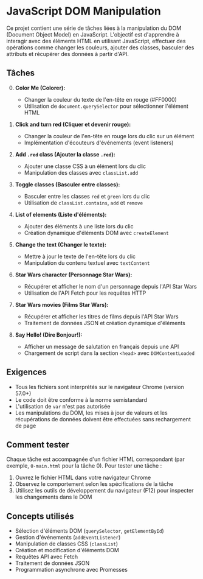 # JavaScript DOM Manipulation

Ce projet contient une série de tâches liées à la manipulation du DOM (Document Object Model) en JavaScript. L'objectif est d'apprendre à interagir avec des éléments HTML en utilisant JavaScript, effectuer des opérations comme changer les couleurs, ajouter des classes, basculer des attributs et récupérer des données à partir d'API.

## Tâches

0. **Color Me (Colorer):** 
   - Changer la couleur du texte de l'en-tête en rouge (#FF0000)
   - Utilisation de `document.querySelector` pour sélectionner l'élément HTML

1. **Click and turn red (Cliquer et devenir rouge):** 
   - Changer la couleur de l'en-tête en rouge lors du clic sur un élément
   - Implémentation d'écouteurs d'événements (event listeners)

2. **Add `.red` class (Ajouter la classe `.red`):** 
   - Ajouter une classe CSS à un élément lors du clic
   - Manipulation des classes avec `classList.add`

3. **Toggle classes (Basculer entre classes):** 
   - Basculer entre les classes `red` et `green` lors du clic
   - Utilisation de `classList.contains`, `add` et `remove`

4. **List of elements (Liste d'éléments):** 
   - Ajouter des éléments à une liste lors du clic
   - Création dynamique d'éléments DOM avec `createElement`

5. **Change the text (Changer le texte):** 
   - Mettre à jour le texte de l'en-tête lors du clic
   - Manipulation du contenu textuel avec `textContent`

6. **Star Wars character (Personnage Star Wars):** 
   - Récupérer et afficher le nom d'un personnage depuis l'API Star Wars
   - Utilisation de l'API Fetch pour les requêtes HTTP

7. **Star Wars movies (Films Star Wars):** 
   - Récupérer et afficher les titres de films depuis l'API Star Wars
   - Traitement de données JSON et création dynamique d'éléments

8. **Say Hello! (Dire Bonjour!):** 
   - Afficher un message de salutation en français depuis une API
   - Chargement de script dans la section `<head>` avec `DOMContentLoaded`

## Exigences

- Tous les fichiers sont interprétés sur le navigateur Chrome (version 57.0+)
- Le code doit être conforme à la norme semistandard
- L'utilisation de `var` n'est pas autorisée
- Les manipulations du DOM, les mises à jour de valeurs et les récupérations de données doivent être effectuées sans rechargement de page

## Comment tester

Chaque tâche est accompagnée d'un fichier HTML correspondant (par exemple, `0-main.html` pour la tâche 0). Pour tester une tâche :

1. Ouvrez le fichier HTML dans votre navigateur Chrome
2. Observez le comportement selon les spécifications de la tâche
3. Utilisez les outils de développement du navigateur (F12) pour inspecter les changements dans le DOM

## Concepts utilisés

- Sélection d'éléments DOM (`querySelector`, `getElementById`)
- Gestion d'événements (`addEventListener`)
- Manipulation de classes CSS (`classList`)
- Création et modification d'éléments DOM
- Requêtes API avec Fetch
- Traitement de données JSON
- Programmation asynchrone avec Promesses

